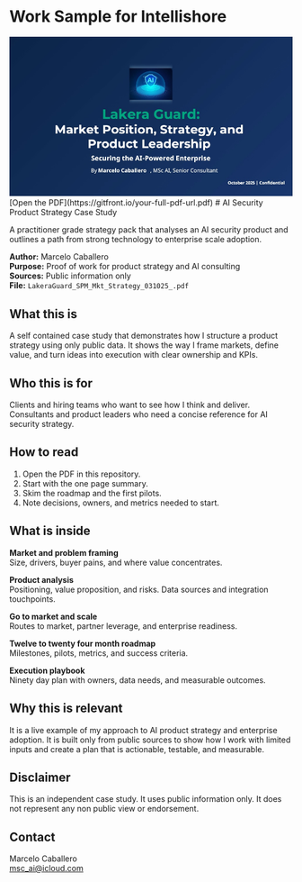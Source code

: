 # Work Sample for Intellishore
<img src="pictures/title_sample.jpg" alt="Market Position, Strategy, and Product Leadership" width="700">
[Open the PDF](https://gitfront.io/your-full-pdf-url.pdf)
# AI Security Product Strategy Case Study

A practitioner grade strategy pack that analyses an AI security product and outlines a path from strong technology to enterprise scale adoption.

**Author:** Marcelo Caballero  
**Purpose:** Proof of work for product strategy and AI consulting  
**Sources:** Public information only  
**File:** `LakeraGuard_SPM_Mkt_Strategy_031025_.pdf`

## What this is

A self contained case study that demonstrates how I structure a product strategy using only public data. It shows the way I frame markets, define value, and turn ideas into execution with clear ownership and KPIs.

## Who this is for

Clients and hiring teams who want to see how I think and deliver.  
Consultants and product leaders who need a concise reference for AI security strategy.

## How to read

1. Open the PDF in this repository.  
2. Start with the one page summary.  
3. Skim the roadmap and the first pilots.  
4. Note decisions, owners, and metrics needed to start.

## What is inside

**Market and problem framing**  
Size, drivers, buyer pains, and where value concentrates.

**Product analysis**  
Positioning, value proposition, and risks. Data sources and integration touchpoints.  

**Go to market and scale**  
Routes to market, partner leverage, and enterprise readiness.  

**Twelve to twenty four month roadmap**  
Milestones, pilots, metrics, and success criteria.  

**Execution playbook**  
Ninety day plan with owners, data needs, and measurable outcomes.

## Why this is relevant

It is a live example of my approach to AI product strategy and enterprise adoption. It is built only from public sources to show how I work with limited inputs and create a plan that is actionable, testable, and measurable.

## Disclaimer

This is an independent case study. It uses public information only. It does not represent any non public view or endorsement.

## Contact

Marcelo Caballero  
msc_ai@icloud.com

